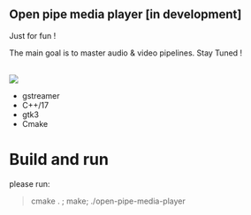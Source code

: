 ## Open pipe media player [in development]

Just for fun !

The main goal is to master audio & video pipelines. Stay Tuned ! <br><br>

<img src="doc/screen.gif">

- gstreamer
- C++/17
- gtk3
- Cmake

# Build and run
please run: 
> cmake . ; make; ./open-pipe-media-player
